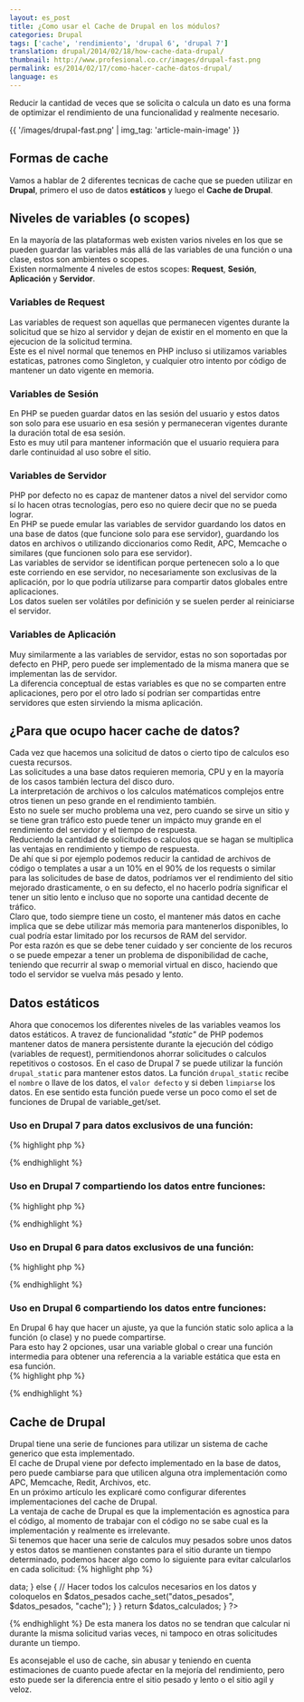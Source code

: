 ```yaml
---
layout: es_post
title: ¿Como usar el Cache de Drupal en los módulos?
categories: Drupal
tags: ['cache', 'rendimiento', 'drupal 6', 'drupal 7']
translation: drupal/2014/02/18/how-cache-data-drupal/
thumbnail: http://www.profesional.co.cr/images/drupal-fast.png
permalink: es/2014/02/17/como-hacer-cache-datos-drupal/
language: es
---
```

Reducir la cantidad de veces que se solicita o calcula un dato es una
forma de optimizar el rendimiento de una funcionalidad y realmente
necesario.

{{ '/images/drupal-fast.png' | img_tag: 'article-main-image' }}

## Formas de cache
Vamos a hablar de 2 diferentes tecnicas de cache que se pueden utilizar
en __Drupal__, primero el uso de datos __estáticos__ y luego el __Cache de Drupal__.

## Niveles de variables (o scopes)
En la mayoría de las plataformas web existen varios niveles en los que
se pueden guardar las variables más allá de las variables de una función
o una clase, estos son ambientes o scopes.  
Existen normalmente 4 niveles de estos scopes: __Request__, __Sesión__,
__Aplicación__ y __Servidor__.

### Variables de Request
Las variables de request son aquellas que permanecen vigentes durante la
solicitud que se hizo al servidor y dejan de existir en el momento en
que la ejecucion de la solicitud termina.  
Este es el nivel normal que tenemos en PHP incluso si utilizamos
variables estaticas, patrones como Singleton, y cualquier otro intento
por código de mantener un dato vigente en memoria.

### Variables de Sesión
En PHP se pueden guardar datos en las sesión del usuario y estos datos
son solo para ese usuario en esa sesión y permaneceran vigentes durante
la duración total de esa sesión.  
Esto es muy util para mantener información que el usuario requiera para
darle continuidad al uso sobre el sitio.

### Variables de Servidor
PHP por defecto no es capaz de mantener datos a nivel del servidor como
sí lo hacen otras tecnologías, pero eso no quiere decir que no se pueda
lograr.  
En PHP se puede emular las variables de servidor guardando los datos en
una base de datos (que funcione solo para ese servidor), guardando los
datos en archivos o utilizando diccionarios como Redit, APC, Memcache o
similares (que funcionen solo para ese servidor).  
Las variables de servidor se identifican porque pertenecen solo a lo que
este corriendo en ese servidor, no necesariamente son exclusivas de la
aplicación, por lo que podría utilizarse para compartir datos globales
entre aplicaciones.  
Los datos suelen ser volátiles por definición y se suelen perder al
reiniciarse el servidor.  

### Variables de Aplicación
Muy similarmente a las variables de servidor, estas no son soportadas
por defecto en PHP, pero puede ser implementado de la misma manera que
se implementan las de servidor.  
La diferencia conceptual de estas variables es que no se comparten entre
aplicaciones, pero por el otro lado sí podrían ser compartidas entre
servidores que esten sirviendo la misma aplicación.

## ¿Para que ocupo hacer cache de datos?
Cada vez que hacemos una solicitud de datos o cierto tipo de calculos
eso cuesta recursos.  
Las solicitudes a una base datos requieren memoria, CPU y en la mayoría
de los casos también lectura del disco duro.  
La interpretación de archivos o los calculos matématicos complejos entre
otros tienen un peso grande en el rendimiento también.  
Esto no suele ser mucho problema una vez, pero cuando se sirve un sitio
y se tiene gran tráfico esto puede tener un impácto muy grande en el
rendimiento del servidor y el tiempo de respuesta.  
Reduciendo la cantidad de solicitudes o calculos que se hagan se
multiplica las ventajas en rendimiento y tiempo de respuesta.  
De ahí que si por ejemplo podemos reducir la cantidad de archivos de
código o templates a usar a un 10% en el 90% de los requests o similar
para las solicitudes de base de datos, podríamos ver el rendimiento del
sitio mejorado drasticamente, o en su defecto, el no hacerlo podría
significar el tener un sitio lento e incluso que no soporte una cantidad
decente de tráfico.  
Claro que, todo siempre tiene un costo, el mantener más datos en cache
implica que se debe utilizar más memoria para mantenerlos disponibles,
lo cual podría estar limitado por los recursos de RAM del servidor.  
Por esta razón es que se debe tener cuidado y ser conciente de los
recuros o se puede empezar a tener un problema de disponibilidad de
cache, teniendo que recurrir al swap o memorial virtual en disco,
haciendo que todo el servidor se vuelva más pesado y lento.

## Datos estáticos
Ahora que conocemos los diferentes niveles de las variables veamos los
datos estáticos.
A travez de funcionalidad _"static"_ de PHP podemos mantener datos de
manera persistente durante la ejecución del código (variables de
request), permitiendonos ahorrar solicitudes o calculos repetitivos o
costosos.
En el caso de Drupal 7 se puede utilizar la función `drupal_static` para
mantener estos datos.
La función `drupal_static` recibe el `nombre` o llave de los datos, el
`valor defecto` y si deben `limpiarse` los datos.
En ese sentido esta función puede verse un poco como el set de funciones
de Drupal de variable\_get/set.
### Uso en Drupal 7 para datos exclusivos de una función:
{% highlight php %}
<?php
function mi_funcion() {
  // Se utiliza el nombre de la función como llave
  $lista_datos = &drupal_static(__FUNCTION__);

  // Si los datos no han sido solicitados aún se solicitan
  if (!isset($lista_datos) {
    // Se obtienen los datos de la base de datos y efectuan los calculos
  }
  // La segunda vez que se llame a la función los datos ya estaran definidos y no requerirá solicitarlos de nuevo

  // Se utiliza $lista_datos y se modifican los datos en la variable
}
?>
{% endhighlight %}

### Uso en Drupal 7 compartiendo los datos entre funciones:
{% highlight php %}
<?php
function una_funcion() {
  $lista_datos = &drupal_static("datos compartidos");
  // Se utiliza $lista_datos y se modifican los datos en la variable
}

function otra_funcion() {
  $lista_datos = &drupal_static("datos compartidos");
  // Se utiliza $lista_datos y se modifican los datos en la variable
}
?>
{% endhighlight %}

### Uso en Drupal 6 para datos exclusivos de una función:
{% highlight php %}
<?php
function mi_funcion() {
  // Se utiliza el nombre de la función como llave
  static $lista_datos;

  // Si los datos no han sido solicitados aún se solicitan
  if (!isset($lista_datos) {
    // Se obtienen los datos de la base de datos y efectuan los calculos
  }
  // La segunda vez que se llame a la función los datos ya estaran definidos y no requerirá solicitarlos de nuevo

  // Se utiliza $lista_datos y se modifican los datos en la variable
}
?>
{% endhighlight %}

### Uso en Drupal 6 compartiendo los datos entre funciones:
En Drupal 6 hay que hacer un ajuste, ya que la función static solo
aplica a la función (o clase) y no puede compartirse.  
Para esto hay 2 opciones, usar una variable global o crear una función
intermedia para obtener una referencia a la variable estática que esta
en esa función.  
{% highlight php %}
<?php
function una_funcion() {
  global $lista_datos;
  // Se utiliza $lista_datos y se modifican los datos en la variable
}

function otra_funcion() {
  global $lista_datos;
  // Se utiliza $lista_datos y se modifican los datos en la variable
}
?>
{% endhighlight %}

## Cache de Drupal
Drupal tiene una serie de funciones para utilizar un sistema de cache
generico que esta implementado.  
El cache de Drupal viene por defecto implementado en la base de datos,
pero puede cambiarse para que utilicen alguna otra implementación como
APC, Memcache, Redit, Archivos, etc.  
En un próximo artículo les explicaré como configurar diferentes
implementaciones del cache de Drupal.  
La ventaja de cache de Drupal es que la implementación es agnostica para
el código, al momento de trabajar con el código no se sabe cual es la
implementación y realmente es irrelevante.  
Si tenemos que hacer una serie de calculos muy pesados sobre unos datos
y estos datos se mantienen constantes para el sitio durante un tiempo
determinado, podemos hacer algo como lo siguiente para evitar
calcularlos en cada solicitud:
{% highlight php %}
<?php
function calcular_datos_pesados() {
  $datos_calculados = drupal_static(__FUNCTION__); // Drupal 7 version
  //static $datos_calculados; // Drupal 6 version

  if (!isset($datos_calculados)) {
    if ($cache = cache_get("datos_pesados")) {
      $datos_calculados = $cache->data;
    } else {
      // Hacer todos los calculos necesarios en los datos y coloquelos en $datos_pesados
      cache_set("datos_pesados", $datos_pesados, "cache");
    }
  }
  return $datos_calculados;
}
?>
{% endhighlight %}
De esta manera los datos no se tendran que calcular ni durante la misma
solicitud varias veces, ni tampoco en otras solicitudes durante un
tiempo.

Es aconsejable el uso de cache, sin abusar y teniendo en cuenta
estimaciones de cuanto puede afectar en la mejoría del rendimiento, pero
esto puede ser la diferencia entre el sitio pesado y lento o el sitio
agil y veloz.
